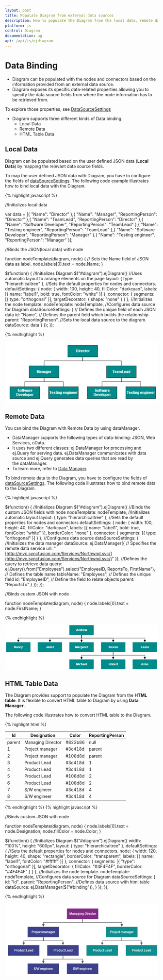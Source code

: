 ```yaml
---
layout: post
title: Populate Diagram from external data sources
description: How to populate the Diagram from the local data, remote data, or html tables?
platform: js
control: Diagram
documentation: ug
api: /api/js/ejdiagram
---
```


# Data Binding

* Diagram can be populated with the nodes and connectors based on the information provided from an external data source.
* Diagram exposes its specific data-related properties allowing you to specify the data source fields from where the node information has to be retrieved from.

To explore those properties, see [DataSourceSettings](/api/js/ejdiagram#members:datasourcesettings "DataSourceSettings")

* Diagram supports three different kinds of Data binding.
	* Local Data
	* Remote Data
	* HTML Table Data

## Local Data

Diagram can be populated based on the user defined JSON data (**Local Data**) by mapping the relevant data source fields.

To map the user defined JSON data with Diagram, you have to configure the fields of [dataSourceSettings](/api/js/ejdiagram#members:datasourcesettings "dataSourceSettings"). The following code example illustrates how to bind local data with the Diagram.

{% highlight javascript %}

//Initializes local data

var data = [{
	"Name": "Director"
},{
	"Name": "Manager",
	"ReportingPerson": "Director"
},{
	"Name": "TeamLead",
	"ReportingPerson": "Director"
},{
	"Name": "Software Developer",
	"ReportingPerson": "TeamLead"
},{
	"Name": "Testing engineer",
	"ReportingPerson": "TeamLead"
},{
	"Name": "Software Developer",
	"ReportingPerson": "Manager"
},{
	"Name": "Testing engineer",
	"ReportingPerson": "Manager"
}];

//Binds the JSON(local data) with node

function nodeTemplate(diagram, node) {
	// Sets the Name field of JSON data as label.
	node.labels[0].text = node.Name;
}

$(function() {
	//Initializes Diagram
	$("#diagram").ejDiagram({
		//Uses automatic layout to arrange elements on the page
		layout: {
			type: "hierarchicaltree"
		},
		//Sets the default properties for nodes and connectors.
		defaultSettings: {
			node: {
				width: 100,
				height: 40,
				fillColor: "darkcyan",
				labels: [{
					name: "label1",
					bold: true,
					fontColor: "white"
				}]
			},
			connector: {
				segments: [{
					type: "orthogonal"
				}],
				targetDecorator: {
					shape: "none"
				}
			}
		},
		//Initializes the node template.
		nodeTemplate: nodeTemplate,
		//Configures data source for Diagram
		dataSourceSettings: {
			// Defines the unique field of each JSON data
			id: "Name",
			// Defines the parent field which builds the relationship
			parent: "ReportingPerson",
			//Sets the local data source to the diagram.
			dataSource: data
		}
	});
});

{% endhighlight %}

![](/js/Diagram/Data-Binding_images/Data-Binding_img1.png)

## Remote Data

You can bind the Diagram with Remote Data by using dataManager.

* DataManager supports the following types of data-binding: JSON, Web Services, oData.
* It uses two different classes: ej.DataManager for processing and ej.Query for serving data. ej.DataManager communicates with data source and ej.Query generates data queries that are read by the dataManager.
* To learn more, refer to [Data Manager](/js/DataManager/Getting-Started "Data Manager").

To bind remote data to the Diagram, you have to configure the fields of [dataSourceSettings](/api/js/ejdiagram#members:datasourcesettings "dataSourceSettings"). The following code illustrates how to bind remote data to the Diagram.

{% highlight javascript %}

$(function() {
	//Initializes Diagram
	$("#diagram").ejDiagram({
		//Binds the custom JSON fields with node
		nodeTemplate: nodeTemplate,
		//Initializes automatic layout
		layout: {
			type: "hierarchicaltree"
		},
		//Sets the default properties for nodes and connectors
		defaultSettings: {
			node: {
				width: 100,
				height: 40,
				fillColor: "darkcyan",
				labels: [{
					name: "label1",
					bold: true,
					fontColor: "white"
				}],
				borderColor: "none"
			},
			connector: {
				segments: [{
					type: "orthogonal"
				}]
			}
		},
		//Configures data source
		dataSourceSettings: {
			//Initializes the data manager
			dataSource: ej.DataManager({
				// Specifies the remote data service
				url: "[http://mvc.syncfusion.com/Services/Northwnd.svc/](http://mvc.syncfusion.com/Services/Northwnd.svc/)"
			}),
			//Defines the query to retrieve data
			query: ej.Query().from("Employees").select("EmployeeID, ReportsTo, FirstName"),
			// Defines the table name
			tableName: "Employees",
			// Defines the unique field
			id: "EmployeeID",
			// Define the field to relate objects
			parent: "ReportsTo"
		}
	});
});

//Binds custom JSON with node

function nodeTemplate(diagram, node) {
	node.labels[0].text = node.FirstName;
}

{% endhighlight %}

![](/js/Diagram/Data-Binding_images/Data-Binding_img2.png)

## HTML Table Data

The Diagram provides support to populate the Diagram from the **HTML table**. It is flexible to convert HTML table to Diagram by using **Data Manager**.

The following code illustrates how to convert HTML table to the Diagram.

{% highlight html %}
<!-- HTML Table -->
<table id="binding">
	<thead>
		<tr>
			<th>Id</th>
			<th>Designation</th>
			<th>Color</th>
			<th>ReportingPerson</th>
		</tr>
	</thead>
	<tbody>
		<tr>
			<td>parent</td>
			<td>Managing Director</td>
			<td>#822b86</td>
			<td>null</td>
		</tr>
		<tr>
			<td>1</td>
			<td>Project manager</td>
			<td>#3c418d</td>
			<td>parent</td>
		</tr>
		<tr>
			<td>2</td>
			<td>Project manager</td>
			<td>#108d8d</td>
			<td>parent</td>
		</tr>
		<tr>
			<td>3</td>
			<td>Product Lead</td>
			<td>#3c418d</td>
			<td>1</td>
		</tr>
		<tr>
			<td>4</td>
			<td>Product Lead</td>
			<td>#3c418d</td>
			<td>1</td>
		</tr>
		<tr>
			<td>5</td>
			<td>Product Lead</td>
			<td>#108d8d</td>
			<td>2</td>
		</tr>
		<tr>
			<td>6</td>
			<td>Product Lead</td>
			<td>#108d8d</td>
			<td>2</td>
		</tr>
		<tr>
			<td>7</td>
			<td>S/W engineer</td>
			<td>#3c418d</td>
			<td>4</td>
		</tr>
		<tr>
			<td>8</td>
			<td>S/W engineer</td>
			<td>#3c418d</td>
			<td>4</td>
		</tr>
	</tbody>
</table>
{% endhighlight %}
{% highlight javascript %}

//Binds custom JSON with node

function nodeTemplate(diagram, node) {
	node.labels[0].text = node.Designation;
	node.fillColor = node.Color;
}

$(function() {
	//Initializes Diagram
	$("#diagram").ejDiagram({
		width: "100%",
		height: "600px",
		layout: {
			type: "hierarchicaltree"
		},
		defaultSettings: {
			//Sets the default properties for nodes and connectors.
			node: {
				width: 120,
				height: 40,
				shape: "rectangle",
				borderColor: "transparent",
				labels: [{
					name: "label1",
					fontColor: "#ffffff"
				}]
			},
			connector: {
				segments: [{
					"type": "orthogonal"
				}],
				targetDecorator: {
					fillColor: "#4F4F4F",
					borderColor: "#4F4F4F"
				}
			}
		},
		//Initializes the node template.
		nodeTemplate: nodeTemplate,
		//Configures data source for Diagram
		dataSourceSettings: {
			id: "Id",
			parent: "ReportingPerson",
			//Defines data source with html table
			dataSource: ej.DataManager($("#binding")),
		}
	});
});

{% endhighlight %}

![](/js/Diagram/Data-Binding_images/Data-Binding_img4.png)






